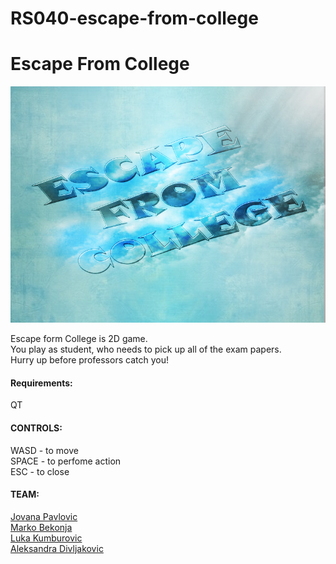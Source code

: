 # RS040-escape-from-college
# Escape From College

<img src="https://github.com/MATF-RS19/RS040-escape-from-college/blob/master/images/menuBackground.jpg">

Escape form College is 2D game.  
You play as student, who needs to pick up all of the exam papers.    
Hurry up before professors catch you!

#### Requirements:   

QT


#### CONTROLS:

WASD - to move        
SPACE - to perfome action      
ESC - to close      


#### TEAM:

[Jovana Pavlovic](https://github.com/PavlovicJovana)  
[Marko Bekonja](https://github.com/MarkoBekonja)   
[Luka Kumburovic](https://github.com/SpotRZ)       
[Aleksandra Divljakovic](https://github.com/Jagoda07)
